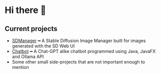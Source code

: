 # Hi there 👋
## Current projects
- [SDManager](https://github.com/ris5266/sdmanager) ━ A Stable Diffusion Image Manager built for images generated with the SD Web UI
- [Chatbot](https://github.com/ris5266/chatbot) ━ A Chat-GPT alike chatbot programmed using Java, JavaFX and Ollama API
- Some other small side-projects that are not important enough to mention
